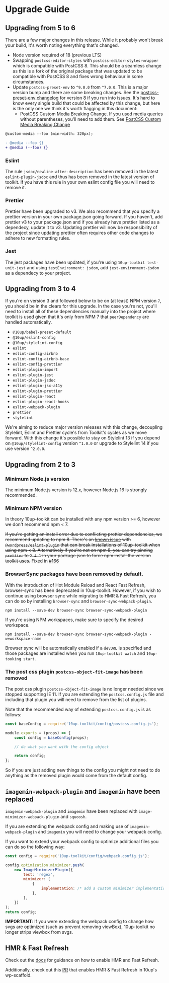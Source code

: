 # Upgrade Guide

## Upgrading from 5 to 6

There are a few major changes in this release. While it probably won't break your build, it's worth noting everything that's changed.

* Node version required of 18 (previous LTS)
* Swapping `postcss-editor-styles` with `postcss-editor-styles-wrapper` which is compatible with PostCSS 8. This should be a seamless change as this is a fork of the original package that was updated to be compatible with PostCSS 8 and fixes wrong behaviour in some circumstances.
* Update `postcss-preset-env` to `^9.0.0` from `^7.0.0`. This is a major version bump and there are some breaking changes. See the [postcss-preset-env changelog](https://github.com/csstools/postcss-plugins/wiki/PostCSS-Preset-Env-8) for version 8 if you run into issues. It's hard to know every single build that could be affected by this change, but here is the only one we think it's worth flagging in this document:
  * PostCSS Custom Media Breaking Change. If you used media queries without parentheses, you'll need to add them. See [PostCSS Custom Media Breaking Change](https://github.com/csstools/postcss-plugins/wiki/PostCSS-Preset-Env-8#postcss-custom-media-breaking-changes)

```diff
@custom-media --foo (min-width: 320px);

- @media --foo {}
+ @media (--foo) {}
```

### Eslint
The rule `jsdoc/newline-after-description` has been removed in the latest `eslint-plugin-jsdoc` and thus has been removed in the latest version of toolkit. If you have this rule in your own eslint config file you will need to remove it.

### Prettier

Prettier have been upgraded to v3. We also recommend that you specify a prettier version in your own package.json going forward. If you haven't, add prettier v3 to your package.json and if you already have prettier listed as a dependecy, update it to v3. Updating prettier will now be responsibility of the project since updating prettier often requires other code changes to adhere to new formatting rules.

### Jest

The jest packages have been updated, if you're using `10up-toolkit test-unit-jest` and using `testEnvironment: jsdom`, add `jest-environment-jsdom` as a dependecy to your project.

## Upgrading from 3 to 4

If you're on version 3 and followed below to be on (at least) NPM version `7`, you should be in the clears for this upgrade. In the case you're not, you'll need to install all of these dependencies manually into the project where toolkit is used given that it's only from NPM 7 that `peerDependency` are handled automatically.

* `@10up/babel-preset-default`
* `@10up/eslint-config`
* `@10up/stylelint-config`
* `eslint`
* `eslint-config-airbnb`
* `eslint-config-airbnb-base`
* `eslint-config-prettier`
* `eslint-plugin-import`
* `eslint-plugin-jest`
* `eslint-plugin-jsdoc`
* `eslint-plugin-jsx-a11y`
* `eslint-plugin-prettier`
* `eslint-plugin-react`
* `eslint-plugin-react-hooks`
* `eslint-webpack-plugin`
* `prettier`
* `stylelint`

We're aiming to reduce major version releases with this change, decoupling Stylelint, Eslint and Prettier cycle's from Toolkit's cycles as we move forward. With this change it's possible to stay on Stylelint 13 if you depend on `@10up/stylelint-config` version `^1.0.0` or upgrade to Stylelint 14 if you use version `^2.0.0`.

## Upgrading from 2 to 3

### Minimum Node.js version

The minimum Node.js version is 12.x, however Node.js 16 is strongly recommended.

### Minimum NPM version

In theory 10up-toolkit can be installed with any npm version >= 6, however we don't recommend npm < 7.

~~If you're getting an install error due to conflicting prettier dependencies, we recommend updating to npm 8.  There's an [known issue](https://github.com/WordPress/gutenberg/issues/39208) with `@wordpress/eslint-plugin` that can break installations of 10up-toolkit when using npm < 8. Alternatively if you're not on npm 8, you can try pinning `prettier` to `2.4.1` in your package.json to force npm install the version toolkit uses.~~ Fixed in [#166](https://github.com/10up/10up-toolkit/pull/166)

### BrowserSync packages have been removed by default.

With the introduction of Hot Module Reload and React Fast Refresh, browser-sync has been deprecated in 10up-toolkit. However, if you wish to continue using browser sync while migrating to HMR & Fast Refresh, you can do so by installing `browser-sync` and `browser-sync-webpack-plugin`.

```
npm install --save-dev browser-sync browser-sync-webpack-plugin
```

If you're using NPM workspaces, make sure to specify the desired workspace.

```
npm install --save-dev browser-sync browser-sync-webpack-plugin -w=workspace-name
```

Browser sync will be automatically enabled if a `devURL` is specified and those packages are installed when you run `10up-toolkit watch` and `10up-tooking start`.

### The post css plugin `postcss-object-fit-image` has been removed

The post css plugin `postcss-object-fit-image` is no longer needed since we stopped supporting IE 11. If you are extending the `postcss.config.js` file and including that plugin you will need to remove from the list of plugins.

Note that the recommended way of extending `postcss.config.js` is as follows:

```javascript
const baseConfig = require('10up-toolkit/config/postcss.config.js');

module.exports = (props) => {
    const config = baseConfig(props);

    // do what you want with the config object

    return config;
};
```

So if you are just adding new things to the config you might not need to do anything as the removed plugin would come from the default config.

## `imagemin-webpack-plugin` and `imagemin` have been replaced

`imagemin-webpack-plugin` and `imagemin` have been replaced with `image-minimizer-webpack-plugin` and `squoosh`.

If you are extending the webpack config and making use of `imagemin-webpack-plugin` and `imagemin` you will need to change your webpack config.

If you want to extend your webpack config to optimize additional files you can do so the following way:

```javascript
const config = require('10up-toolkit/config/webpack.config.js');

config.optimization.minimizer.push(
    new ImageMinimizerPlugin({
        test: 'regex',
        minimizer: [
            {
                implementation: /* add a custom minimizer implementation */,
            },
        ],
    })
);
return config;
```

**IMPORTANT**: If you were extending the webpack config to change how svgs are optimized (such as prevent removing viewBox), 10up-toolkit no longer strips viewbox from svgs.

## HMR & Fast Refresh

Check out the [docs](./README.md#fast-refresh) for guidance on how to enable HMR and Fast Refresh.

Additionally, check out this [PR](https://github.com/10up/wp-scaffold/pull/87) that enables HMR & Fast Refresh in 10up's wp-scaffold.
